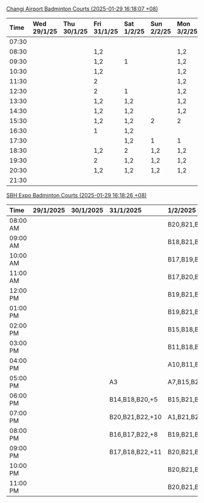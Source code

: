 [Changi Airport Badminton Courts (2025-01-29 16:18:07 +08)](https://www.carc.org.sg/FacilityBooking.aspx)

| Time   | Wed 29/1/25   | Thu 30/1/25   | Fri 31/1/25   | Sat 1/2/25   | Sun 2/2/25   | Mon 3/2/25   | Tue 4/2/25   |
|:-------|:--------------|:--------------|:--------------|:-------------|:-------------|:-------------|:-------------|
| 07:30  |               |               |               |              |              |              |              |
| 08:30  |               |               | 1,2           |              |              | 1,2          | 1,2          |
| 09:30  |               |               | 1,2           | 1            |              | 1,2          | 1,2          |
| 10:30  |               |               | 1,2           |              |              | 1,2          | 1,2          |
| 11:30  |               |               | 2             |              |              | 1,2          | 1,2          |
| 12:30  |               |               | 2             | 1            |              | 1,2          | 1,2          |
| 13:30  |               |               | 1,2           | 1,2          |              | 1,2          | 1,2          |
| 14:30  |               |               | 1,2           | 1,2          |              | 1,2          | 1,2          |
| 15:30  |               |               | 1,2           | 1,2          | 2            | 2            | 1            |
| 16:30  |               |               | 1             | 1,2          |              |              | 1            |
| 17:30  |               |               |               | 1,2          | 1            | 1            | 1,2          |
| 18:30  |               |               | 1,2           | 2            | 1,2          | 1,2          | 1,2          |
| 19:30  |               |               | 2             | 1,2          | 1,2          | 1,2          | 2            |
| 20:30  |               |               | 1,2           | 1,2          | 1,2          | 1,2          | 2            |
| 21:30  |               |               |               |              |              |              |              |

[SBH Expo Badminton Courts (2025-01-29 16:18:26 +08)](https://singaporebadmintonhall.getomnify.com/widgets/O3MRKGBH359GA55KHMG1RD)

| Time     | 29/1/2025   | 30/1/2025   | 31/1/2025       | 1/2/2025        | 2/2/2025        | 3/2/2025        | 4/2/2025        |
|:---------|:------------|:------------|:----------------|:----------------|:----------------|:----------------|:----------------|
| 08:00 AM |             |             |                 | B20,B21,B22,+13 | B20,B21,B22,+8  | B20,B21,B22,+12 | B19,B21,B22,+14 |
| 09:00 AM |             |             |                 | B18,B21,B22,+12 | B20,B21         | B15             | B19,B21,B22,+14 |
| 10:00 AM |             |             |                 | B17,B19,B21,+12 | A2,B21          |                 | B19,B21,B22,+18 |
| 11:00 AM |             |             |                 | B17,B20,B21,+12 | A2              | A7,A8,A9,+1     | B19,B21,B22,+18 |
| 12:00 PM |             |             |                 | B19,B21,B22,+18 | B13,B14,B20,+10 | B15,B16,B17,+5  | B19,B21,B22,+11 |
| 01:00 PM |             |             |                 | B19,B21,B22,+17 | A10,A9,B18,+8   | B19,B21,B22,+8  | B20,B21,B22,+11 |
| 02:00 PM |             |             |                 | B15,B18,B22,+10 | A10,A9,B17,+5   | A7,A8           | B20,B21,B22,+16 |
| 03:00 PM |             |             |                 | B11,B18,B19,+8  | A4,B20,B22      | A8,B11,B16      | A3,B11,B18,+2   |
| 04:00 PM |             |             |                 | A10,B11,B21,+7  | B12,B13,B15,+3  | B11,B16         | A2,A3           |
| 05:00 PM |             |             | A3              | A7,B15,B21,+4   | A10,A5,A7,+1    | B12,B13,B17,+5  | B12,B13,B14,+3  |
| 06:00 PM |             |             | B14,B18,B20,+5  | B15,B21,B22,+3  | A5,B18,B21,+1   | A10,A9,B21,+6   | B13,B14,B15,+6  |
| 07:00 PM |             |             | B20,B21,B22,+10 | A1,B21,B22      | B19,B20,B21,+2  | B16,B19,B21,+11 | B19,B21,B22,+10 |
| 08:00 PM |             |             | B16,B17,B22,+8  | B19,B21,B22,+9  | B14,B15,B16,+9  | B20,B21,B22,+17 |                 |
| 09:00 PM |             |             | B17,B18,B22,+11 | B20,B21,B22,+9  | B14,B15,B22,+11 | B20,B21,B22,+18 |                 |
| 10:00 PM |             |             |                 | B20,B21,B22,+14 | B20,B21,B22,+18 | A10,A8,A9,+7    | A10,A8,A9,+7    |
| 11:00 PM |             |             |                 | B20,B21,B22,+17 | B20,B21,B22,+18 | A10,A8,A9,+7    | A10,A8,A9,+7    |
